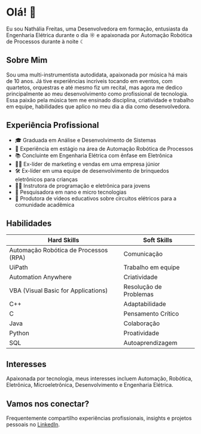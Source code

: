 # Olá! 👋

Eu sou Nathália Freitas, uma Desenvolvedora em formação, entusiasta da Engenharia Elétrica durante o dia ☼ e apaixonada por Automação Robótica de Processos durante à noite ☾

## Sobre Mim
Sou uma multi-instrumentista autodidata, apaixonada por música há mais de 10 anos. Já tive experiências incríveis tocando em eventos, com quartetos, orquestras e até mesmo fiz um recital, mas agora me dedico principalmente ao meu desenvolvimento como profissional de tecnologia. Essa paixão pela música tem me ensinado disciplina, criatividade e trabalho em equipe, habilidades que aplico no meu dia a dia como desenvolvedora.

## Experiência Profissional
- 🎓 Graduada em Análise e Desenvolvimento de Sistemas
- 💼 Experiência em estágio na área de Automação Robótica de Processos
- 📚 Concluinte em Engenharia Elétrica com ênfase em Eletrônica
- 👩‍💼 Ex-líder de marketing e vendas em uma empresa júnior
- 🛠️ Ex-líder em uma equipe de desenvolvimento de brinquedos eletrônicos para crianças
- 👩‍🏫 Instrutora de programação e eletrônica para jovens
- 🧪 Pesquisadora em nano e micro tecnologias
- 🎥 Produtora de vídeos educativos sobre circuitos elétricos para a comunidade acadêmica

## Habilidades
| **Hard Skills**                     | **Soft Skills**          |
|-------------------------------------|--------------------------|
| Automação Robótica de Processos (RPA) | Comunicação            |
| UiPath                              | Trabalho em equipe       |
| Automation Anywhere                 | Criatividade             |
| VBA (Visual Basic for Applications) | Resolução de Problemas   |
| C++                                 | Adaptabilidade           |
| C                                   | Pensamento Crítico       |
| Java                                | Colaboração              |
| Python                              | Proatividade             |
| SQL  | Autoaprendizagem  |



## Interesses
Apaixonada por tecnologia, meus interesses incluem Automação, Robótica, Eletrônica, Microeletrônica, Desenvolvimento e Engenharia Elétrica.

## Vamos nos conectar?
Frequentemente compartilho experiências profissionais, insights e projetos pessoais no [LinkedIn](https://www.linkedin.com/in/mnathaliafreitas/).

